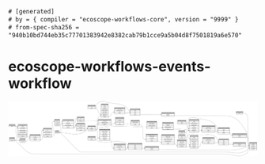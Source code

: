 ```
# [generated]
# by = { compiler = "ecoscope-workflows-core", version = "9999" }
# from-spec-sha256 = "940b10bd744eb35c77701383942e8382cab79b1cce9a5b04d8f7501819a6e570"

```
# ecoscope-workflows-events-workflow

![](graph.png)
